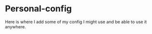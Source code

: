 # Personal-config
Here is where I add some of my config I might use and be able to use it anywhere.
